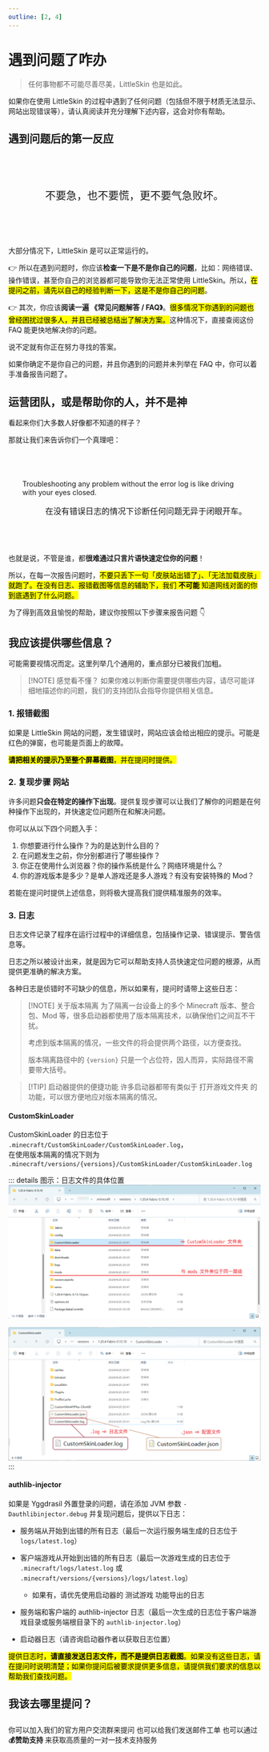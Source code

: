 ```yaml
---
outline: [2, 4]
---
```


# 遇到问题了咋办

> 任何事物都不可能尽善尽美，LittleSkin 也是如此。

如果你在使用 LittleSkin 的过程中遇到了任何问题（包括但不限于材质无法显示、网站出现错误等），请认真阅读并充分理解下述内容，这会对你有帮助。

## 遇到问题后的第一反应

<div align="center" style="line-height: 1.5em; font-size: 1.5em; padding: 2em 1em; margin: 2em 0; border: 1px solid var(--vp-c-text-1); border-radius: 8px">不要急，也不要慌，更不要气急败坏。</div>

大部分情况下，LittleSkin 是可以正常运行的。

👉 所以在遇到问题时，你应该**检查一下是不是你自己的问题**，比如：网络错误、操作错误，甚至你自己的浏览器都可能导致你无法正常使用 LittleSkin。所以，<mark>在提问之前，请先以自己的经验判断一下，这是不是你自己的问题</mark>。

👉 其次，你应该**阅读一遍 《常见问题解答 / FAQ》**。<mark>很多情况下你遇到的问题也曾经困扰过很多人，并且已经被总结出了解决方案。</mark>这种情况下，直接查阅这份 FAQ 能更快地解决你的问题。

<NCard title="🤔 常见问题解答 / FAQ" link="/faq/">
说不定就有你正在努力寻找的答案。
</NCard>

如果你确定不是你自己的问题，并且你遇到的问题并未列举在 FAQ 中，你可以着手准备报告问题了。

## 运营团队，或是帮助你的人，并不是神

看起来你们大多数人好像都不知道的样子？

那就让我们来告诉你们一个真理吧：

<div align="center" style="padding: 2em; margin: 2em 0; border: 1px solid var(--vp-c-text-1); border-radius: 8px">
<p align="left">Troubleshooting any problem without the error log is like driving with your eyes closed.</p>
<p align="right" style="font-size: 1.15em">在没有错误日志的情况下诊断任何问题无异于闭眼开车。</p>
</div>

也就是说，不管是谁，都**很难通过只言片语快速定位你的问题**！

所以，在每一次报告问题时，<mark>不要只丢下一句「皮肤站出错了」、「无法加载皮肤」就跑了。在没有日志、报错截图等信息的辅助下，我们 **不可能** 知道网线对面的你到底遇到了什么问题。</mark>

为了得到高效且愉悦的帮助，建议你按照以下步骤来报告问题 :point_down:

## 我应该提供哪些信息？

可能需要视情况而定。这里列举几个通用的，重点部分已被我们加粗。

> [!NOTE] 感觉看不懂？
> 如果你难以判断你需要提供哪些内容，请尽可能详细地描述你的问题，我们的支持团队会指导你提供相关信息。

### 1. 报错截图 <Badge type="info" text="网站" />

如果是 LittleSkin 网站的问题，发生错误时，网站应该会给出相应的提示。可能是红色的弹窗，也可能是页面上的故障。

<mark>**请把相关的提示乃至整个屏幕截图**，并在提问时提供。</mark>

### 2. 复现步骤 <Badge type="info">网站</Badge><Badge type="info" text="游戏内" />

许多问题**只会在特定的操作下出现**。提供复现步骤可以让我们了解你的问题是在何种操作下出现的，并快速定位问题所在和解决问题。

你可以从以下四个问题入手：

1. 你想要进行什么操作？为的是达到什么目的？
2. 在问题发生之前，你分别都进行了哪些操作？
3. <Badge type="info" text="网站" /> 你正在使用什么浏览器？你的操作系统是什么？网络环境是什么？
4. <Badge type="info" text="游戏内" /> 你的游戏版本是多少？是单人游戏还是多人游戏？有没有安装特殊的 Mod？

若能在提问时提供上述信息，则将极大提高我们提供精准服务的效率。

### 3. 日志 <Badge type="info" text="游戏内" />

日志文件记录了程序在运行过程中的详细信息，包括操作记录、错误提示、警告信息等。

日志之所以被设计出来，就是因为它可以帮助支持人员快速定位问题的根源，从而提供更准确的解决方案。

各种日志是侦错时不可缺少的信息，所以如果有，提问时请带上这些日志：

> [!NOTE] 关于版本隔离
> 为了隔离一台设备上的多个 Minecraft 版本、整合包、Mod 等，很多启动器都使用了版本隔离技术，以确保他们之间互不干扰。
>
> 考虑到版本隔离的情况，一些文件的将会提供两个路径，以方便查找。
>
> 版本隔离路径中的 `{version}` 只是一个占位符，因人而异，实际路径不需要带大括号。

> [!TIP] 启动器提供的便捷功能
> 许多启动器都带有类似于 <BSSection>打开游戏文件夹</BSSection> 的功能，可以很方便地应对版本隔离的情况。

#### <Badge type="info" text="皮肤 Mod" /> CustomSkinLoader

CustomSkinLoader 的日志位于 `.minecraft/CustomSkinLoader/CustomSkinLoader.log`，  
在使用版本隔离的情况下则为 `.minecraft/versions/{versions}/CustomSkinLoader/CustomSkinLoader.log`

::: details 图示：日志文件的具体位置
![CustomSkinLoader 文件夹所处位置](./newbee/assets/mods/csl-folder.webp)

![CustomSkinLoader 的配置文件和日志文件](./newbee/assets/mods/csl-files.webp)
:::

#### <Badge type="info" text="外置登录" /> authlib-injector

如果是 Yggdrasil 外置登录的问题，请在添加 JVM 参数 `-Dauthlibinjector.debug` 并复现问题后，提供以下日志：

- 服务端从开始到出错的所有日志（最后一次运行服务端生成的日志位于 `logs/latest.log`）

- 客户端游戏从开始到出错的所有日志（最后一次游戏生成的日志位于 `.minecraft/logs/latest.log` 或 `.minecraft/versions/{versions}/logs/latest.log`）

  - 如果有，请优先使用启动器的 <BSSection>测试游戏</BSSection> 功能导出的日志

- 服务端和客户端的 authlib-injector 日志（最后一次生成的日志位于客户端游戏目录或服务端根目录下的 `authlib-injector.log`）

- 启动器日志（请咨询启动器作者以获取日志位置）

<mark>提供日志时，**请直接发送日志文件，而不是提供日志截图**。如果没有这些日志，请在提问时说明清楚；如果你提问后被要求提供更多信息，请提供我们要求的信息以帮助我们查找问题。</mark>

## 我该去哪里提问？

<p style="margin-bottom: 2em"></p>

<NCard title="🙋 加入用户交流群" link="/user-group" >
你可以加入我们的官方用户交流群来提问
</NCard>
<NCard title="📬️ 通过邮件发送工单" link="/email" >
也可以给我们发送邮件工单
</NCard>
<NCard title="🧑‍🔬 一对一技术支持" link="https://afdian.net/a/tnqzh123" >
也可以通过 <strong>💰赞助支持</strong> 来获取高质量的一对一技术支持服务
</NCard>
